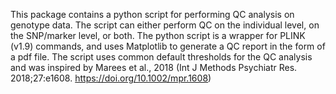 This package contains a python script for performing QC analysis on genotype data. The script can either perform QC on the individual level, on the SNP/marker level, or both.
The python script is a wrapper for PLINK (v1.9) commands, and uses Matplotlib to generate a QC report in the form of a pdf file.
The script uses common default thresholds for the QC analysis and was inspired by Marees et al., 2018 (Int J Methods Psychiatr Res. 2018;27:e1608. https://doi.org/10.1002/mpr.1608)
